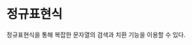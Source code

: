 <!---
title: "정규표현식"
category: Programming
language: Korean
--->

# 정규표현식

정규표현식을 통해 복잡한 문자열의 검색과 치환 기능을 이용할 수 있다.

